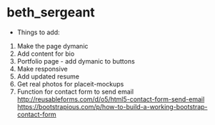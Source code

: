 # beth_sergeant

* Things to add:
1. Make the page dymanic 
2. Add content for bio
3. Portfolio page - add dymanic to buttons
4. Make responsive
5. Add updated resume
6. Get real photos for placeit-mockups
7. Function for contact form to send email http://reusableforms.com/d/o5/html5-contact-form-send-email
https://bootstrapious.com/p/how-to-build-a-working-bootstrap-contact-form 